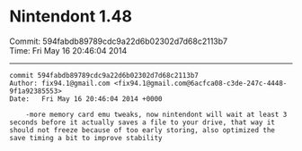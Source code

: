 # Nintendont 1.48
Commit: 594fabdb89789cdc9a22d6b02302d7d68c2113b7  
Time: Fri May 16 20:46:04 2014   

-----

```
commit 594fabdb89789cdc9a22d6b02302d7d68c2113b7
Author: fix94.1@gmail.com <fix94.1@gmail.com@6acfca08-c3de-247c-4448-9f1a92385553>
Date:   Fri May 16 20:46:04 2014 +0000

    -more memory card emu tweaks, now nintendont will wait at least 3 seconds before it actually saves a file to your drive, that way it should not freeze because of too early storing, also optimized the save timing a bit to improve stability
```
